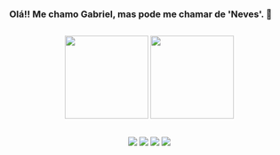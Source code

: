 ### Olá!! Me chamo Gabriel, mas pode me chamar de 'Neves'. 🥶
##

<div align="center">
  <div>
  <img height="150em" src="https://github-readme-stats.vercel.app/api?username=nevessgabriel&count_private=true&show_icons=true&theme=midnight-purple" />
  <img height="150em" src="https://github-readme-stats.vercel.app/api/top-langs/?username=nevessgabriel&layout=compact&theme=midnight-purple" />
</div>
</div>

##

<div align="center">
  <a href="https://www.instagram.com/nevessgabriel/" target="_blank"><img src="https://img.shields.io/badge/-Instagram-%23E4405F?style=for-the-badge&logo=instagram&logoColor=white" target="_blank"></a> 
  <a href = "mailto:gabrielnacosta@outlook.com"><img src="https://img.shields.io/badge/Microsoft_Outlook-0078D4?style=for-the-badge&logo=microsoft-outlook&logoColor=white" target="_blank"></a>
  <a href="https://www.linkedin.com/in/gabrielnevesalves/" target="_blank"><img src="https://img.shields.io/badge/-LinkedIn-%230077B5?style=for-the-badge&logo=linkedin&logoColor=white" target="_blank"></a> 
  <a href="https://open.spotify.com/user/x5y8epyv9dxvhit8szyhg05r7?si=79deff40363a475a" target="_blank"><img src="https://img.shields.io/badge/Spotify-1ED760?style=for-the-badge&logo=spotify&logoColor=white" target="_blank"></a>
